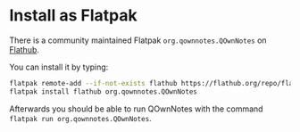 # Install as Flatpak

There is a community maintained Flatpak `org.qownnotes.QOwnNotes` on [Flathub](https://flathub.org/apps/details/org.qownnotes.QOwnNotes).

You can install it by typing:

```bash
flatpak remote-add --if-not-exists flathub https://flathub.org/repo/flathub.flatpakrepo
flatpak install flathub org.qownnotes.QOwnNotes
```

Afterwards you should be able to run QOwnNotes with the command `flatpak run org.qownnotes.QOwnNotes`.

